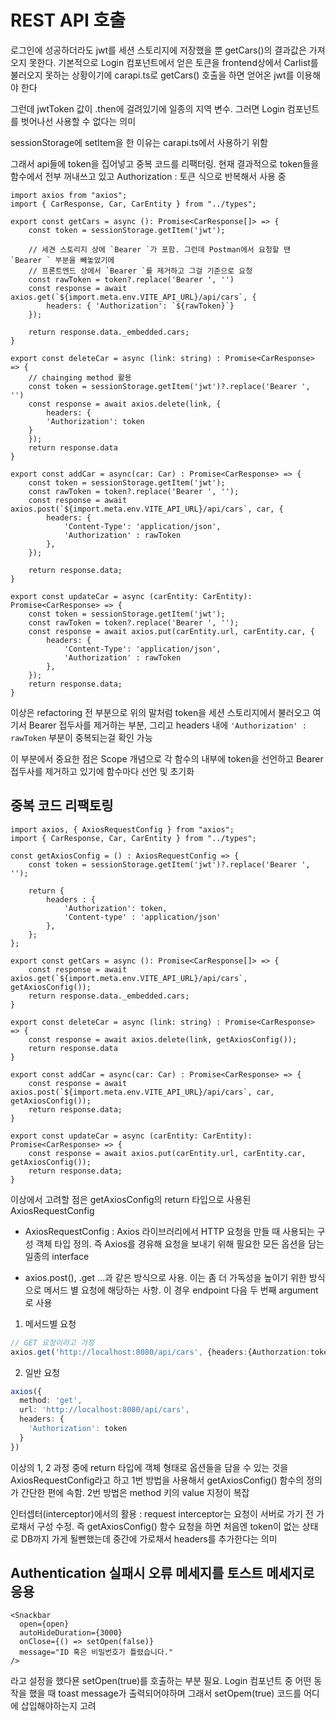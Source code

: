 # REST API 호출
로그인에 성공하더라도 jwt를 세션 스토리지에 저장했을 뿐 getCars()의 결과값은 가져오지 못한다. 기본적으로 Login 컴포넌트에서 얻은 토큰을 frontend상에서 Carlist를 불러오지 못하는 상황이기에 carapi.ts로 getCars() 호출을 하면 얻어온 jwt를 이용해야 한다

그런데 jwtToken 값이 .then에 걸려있기에 일종의 지역 변수. 그러면 Login 컴포넌트를 벗어나선 사용할 수 없다는 의미

sessionStorage에 setItem을 한 이유는 carapi.ts에서 사용하기 위함

그래서 api들에 token을 집어넣고 중복 코드를 리팩터링. 현재 결과적으로 token들을 함수에서 전부 꺼내쓰고 있고 Authorization : 토큰 식으로 반복해서 사용 중

```tsx
import axios from "axios";
import { CarResponse, Car, CarEntity } from "../types";

export const getCars = async (): Promise<CarResponse[]> => {
    const token = sessionStorage.getItem('jwt');  

    // 세견 스토리지 상에 `Bearer `가 포함. 그런데 Postman에서 요청할 땐 `Bearer ` 부분을 빼놓았기에
    // 프론트엔드 상에서 `Bearer `를 제거하고 그걸 기준으로 요청
    const rawToken = token?.replace('Bearer ', '')          
    const response = await axios.get(`${import.meta.env.VITE_API_URL}/api/cars`, {
        headers: { 'Authorization': `${rawToken}`}
    });

    return response.data._embedded.cars;
}

export const deleteCar = async (link: string) : Promise<CarResponse> => {
    // chainging method 활용
    const token = sessionStorage.getItem('jwt')?.replace('Bearer ', '')
    const response = await axios.delete(link, {
        headers: {
        'Authorization': token
    }
    });
    return response.data
}

export const addCar = async(car: Car) : Promise<CarResponse> => {
    const token = sessionStorage.getItem('jwt');
    const rawToken = token?.replace('Bearer ', '');        
    const response = await axios.post(`${import.meta.env.VITE_API_URL}/api/cars`, car, {
        headers: {
            'Content-Type': 'application/json',
            'Authorization' : rawToken
        },
    });

    return response.data;
}

export const updateCar = async (carEntity: CarEntity): Promise<CarResponse> => {
    const token = sessionStorage.getItem('jwt');
    const rawToken = token?.replace('Bearer ', '');  
    const response = await axios.put(carEntity.url, carEntity.car, {
        headers: {
            'Content-Type': 'application/json',
            'Authorization' : rawToken
        },
    });
    return response.data;
}
```
이상은 refactoring 전 부분으로 위의 말처럼 token을 세션 스토리지에서 불러오고 여기서 Bearer 접두사를 제거하는 부분, 그리고 headers 내에 `'Authorization' : rawToken` 부분이 중복되는걸 확인 가능

이 부분에서 중요한 점은 Scope 개념으로 각 함수의 내부에 token을 선언하고 Bearer 접두사를 제거하고 있기에 함수마다 선언 및 초기화

## 중복 코드 리팩토링
```tsx
import axios, { AxiosRequestConfig } from "axios";
import { CarResponse, Car, CarEntity } from "../types";

const getAxiosConfig = () : AxiosRequestConfig => {
    const token = sessionStorage.getItem('jwt')?.replace('Bearer ', '');

    return {
        headers : {
            'Authorization': token,
            'Content-type' : 'application/json'
        },
    };
};

export const getCars = async (): Promise<CarResponse[]> => { 
    const response = await axios.get(`${import.meta.env.VITE_API_URL}/api/cars`, getAxiosConfig());
    return response.data._embedded.cars;
}

export const deleteCar = async (link: string) : Promise<CarResponse> => {
    const response = await axios.delete(link, getAxiosConfig());
    return response.data
}

export const addCar = async(car: Car) : Promise<CarResponse> => {      
    const response = await axios.post(`${import.meta.env.VITE_API_URL}/api/cars`, car, getAxiosConfig());
    return response.data;
}

export const updateCar = async (carEntity: CarEntity): Promise<CarResponse> => {
    const response = await axios.put(carEntity.url, carEntity.car, getAxiosConfig());
    return response.data;
}
```
이상에서 고려할 점은 getAxiosConfig의 return 타입으로 사용된 AxiosRequestConfig

- AxiosRequestConfig : Axios 라이브러리에서 HTTP 요청을 만들 때 사용되는 구성 객체 타입 정의. 즉 Axios를 경유해 요청을 보내기 위해 필요한 모든 옵션을 담는 일종의 interface

- axios.post(), .get ...과 같은 방식으로 사용. 이는 좀 더 가독성을 높이기 위한 방식으로 메서드 별 요청에 해당하는 사항. 이 경우 endpoint 다음 두 번째 argument로 사용

1. 메서드별 요청
```ts
// GET 요청이라고 가정
axios.get('http://localhost:8080/api/cars', {headers:{Authorzation:token}});
```

2. 일반 요청
```ts
axios({
  method: 'get',
  url: 'http://localhost:8080/api/cars',
  headers: {
    'Authorization': token
  }
})
```
이상의 1, 2 과정 중에 return 타입에 객체 형태로 옵션들을 담을 수 있는 것을 AxiosRequestConfig라고 하고 1번 방법을 사용해서 getAxiosConfig() 함수의 정의가 간단한 편에 속함. 2번 방법은 method 키의 value 지정이 복잡

인터셉터(interceptor)에서의 활용 : request interceptor는 요청이 서버로 가기 전 가로채서 구성 수정. 즉 getAxiosConfig() 함수 요청을 하면 처음엔 token이 없는 상태로 DB까지 가게 될뻔했는데 중간에 가로채서 headers를 추가한다는 의미

## Authentication 실패시 오류 메세지를 토스트 메세지로 응용

```tsx
<Snackbar 
  open={open}
  autoHideDuration={3000}
  onClose={() => setOpen(false)}
  message="ID 혹은 비밀번호가 틀렸습니다."
/>
```
라고 설정을 했다묜 setOpen(true)를 호출하는 부분 필요. Login 컴포넌트 중 어떤 동작을 했을 때 toast message가 출력되어야하며 그래서 setOpem(true) 코드를 어디에 삽입해야하는지 고려